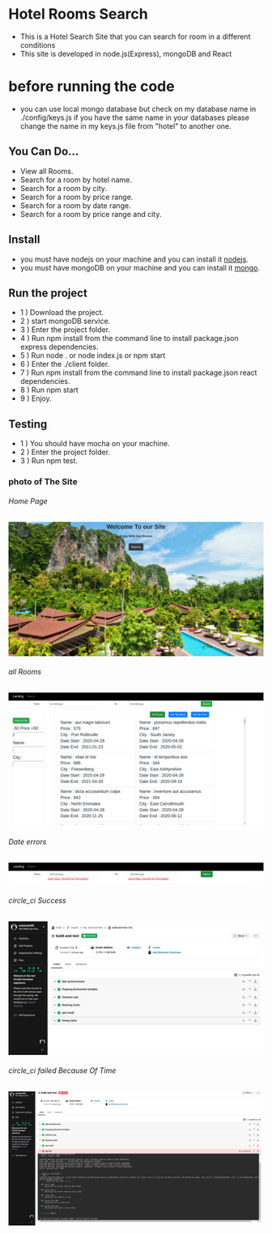 # Hotel Rooms Search
* This is a Hotel Search Site that you can search for room in a different conditions
* This site is developed in node.js(Express), mongoDB and React 


# before running the code
* you can use local mongo database but check on my database name in ./config/keys.js
if you have the same name in your databases please change the name in my keys.js file from "hotel" to another one.

## You Can Do... 
* View all Rooms.
* Search for a room by hotel name.
* Search for a room by city.
* Search for a room by price range.
* Search for a room by date range.
* Search for a room by price range and city.


## Install
* you must have nodejs on your machine and you can install it [nodejs](https://nodejs.org/en/download/).
* you must have mongoDB on your machine and you can install it [mongo](https://docs.mongodb.com/manual/installation/).

## Run the project
* 1 ) Download the project.
* 2 ) start mongoDB service.
* 3 ) Enter the project folder.
* 4 ) Run npm install from the command line to install package.json express dependencies. 
* 5 ) Run node . or node  index.js or npm start
* 6 ) Enter the ./client folder.
* 7 )  Run npm install from the command line to install package.json react dependencies. 
* 8 ) Run npm start
* 9 ) Enjoy.

## Testing
* 1 ) You should have mocha on your machine.
* 2 ) Enter the project folder.
* 3 ) Run npm test.



### photo of The Site

###### Home Page
![alt text](./client/images/landingPage.png)

###### all Rooms
![alt text](./client/images/allRooms.png)

###### Date errors 
![alt text](./client/images/dateErrors.png)

###### circle_ci Success 
![alt text](./client/images/circleciSuccess.png)

###### circle_ci failed Because Of Time
![alt text](./client/images/circleciFailed.png)
